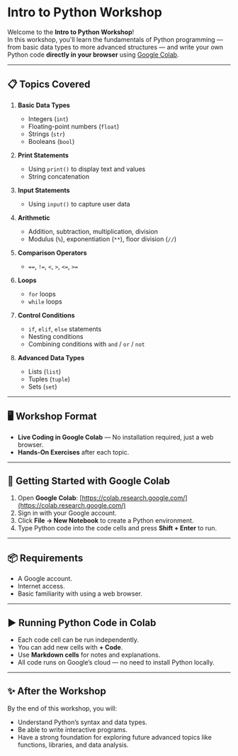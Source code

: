 #  Intro to Python Workshop

Welcome to the **Intro to Python Workshop**!  
In this workshop, you'll learn the fundamentals of Python programming — from basic data types to more advanced structures — and write your own Python code **directly in your browser** using [Google Colab](https://colab.research.google.com/).  

---

## 📋 Topics Covered

1. **Basic Data Types**
   - Integers (`int`)
   - Floating-point numbers (`float`)
   - Strings (`str`)
   - Booleans (`bool`)

2. **Print Statements**
   - Using `print()` to display text and values
   - String concatenation

3. **Input Statements**
   - Using `input()` to capture user data

4. **Arithmetic**
   - Addition, subtraction, multiplication, division
   - Modulus (`%`), exponentiation (`**`), floor division (`//`)

5. **Comparison Operators**
   - `==`, `!=`, `<`, `>`, `<=`, `>=`

6. **Loops**
   - `for` loops
   - `while` loops

7. **Control Conditions**
   - `if`, `elif`, `else` statements
   - Nesting conditions
   - Combining conditions with `and` / `or` / `not`

8. **Advanced Data Types**
   - Lists (`list`)
   - Tuples (`tuple`)
   - Sets (`set`)

---

## 🖥️ Workshop Format

- **Live Coding in Google Colab** — No installation required, just a web browser.
- **Hands-On Exercises** after each topic.

---

## 🚀 Getting Started with Google Colab

1. Open **Google Colab**: [https://colab.research.google.com/](https://colab.research.google.com/)
2. Sign in with your Google account.
3. Click **File → New Notebook** to create a Python environment.
4. Type Python code into the code cells and press **Shift + Enter** to run.

---

## 📦 Requirements

- A Google account.
- Internet access.
- Basic familiarity with using a web browser.

---

## ▶️ Running Python Code in Colab

- Each code cell can be run independently.
- You can add new cells with **+ Code**.
- Use **Markdown cells** for notes and explanations.
- All code runs on Google’s cloud — no need to install Python locally.

---

## ✨ After the Workshop

By the end of this workshop, you will:
- Understand Python’s syntax and data types.
- Be able to write interactive programs.
- Have a strong foundation for exploring future advanced topics like functions, libraries, and data analysis.

